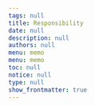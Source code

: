 ```yaml
---
tags: null
title: Responsibility
date: null
description: null
authors: null
menu: memo
menu: memo
toc: null
notice: null
type: null
show_frontmatter: true
---
```


